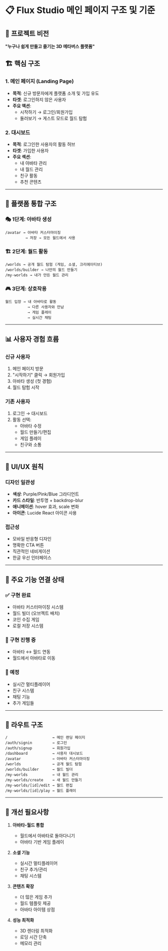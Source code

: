 # 📋 Flux Studio 메인 페이지 구조 및 기준

## 🎯 프로젝트 비전

**"누구나 쉽게 만들고 즐기는 3D 메타버스 플랫폼"**

## 🏗️ 핵심 구조

### 1. **메인 페이지 (Landing Page)**

- **목적**: 신규 방문자에게 플랫폼 소개 및 가입 유도
- **타겟**: 로그인하지 않은 사용자
- **주요 액션**:
  - 시작하기 → 로그인/회원가입
  - 둘러보기 → 게스트 모드로 월드 탐험

### 2. **대시보드**

- **목적**: 로그인한 사용자의 활동 허브
- **타겟**: 가입한 사용자
- **주요 섹션**:
  - 내 아바타 관리
  - 내 월드 관리
  - 친구 활동
  - 추천 콘텐츠

---

## 🔗 플랫폼 통합 구조

### 🎭 **1단계: 아바타 생성**

```
/avatar → 아바타 커스터마이징
         → 저장 → 모든 월드에서 사용
```

### 🏗️ **2단계: 월드 활동**

```
/worlds → 공개 월드 탐험 (게임, 소셜, 크리에이티브)
/worlds/builder → 나만의 월드 만들기
/my-worlds → 내가 만든 월드 관리
```

### 🎮 **3단계: 상호작용**

```
월드 입장 → 내 아바타로 활동
          → 다른 사용자와 만남
          → 게임 플레이
          → 실시간 채팅
```

---

## 📊 사용자 경험 흐름

### 신규 사용자

1. 메인 페이지 방문
2. "시작하기" 클릭 → 회원가입
3. 아바타 생성 (첫 경험)
4. 월드 탐험 시작

### 기존 사용자

1. 로그인 → 대시보드
2. 활동 선택:
   - 아바타 수정
   - 월드 만들기/편집
   - 게임 플레이
   - 친구와 소통

---

## 🎨 UI/UX 원칙

### 디자인 일관성

- **색상**: Purple/Pink/Blue 그라디언트
- **카드 스타일**: 반투명 + backdrop-blur
- **애니메이션**: hover 효과, scale 변화
- **아이콘**: Lucide React 아이콘 사용

### 접근성

- 모바일 반응형 디자인
- 명확한 CTA 버튼
- 직관적인 네비게이션
- 한글 우선 인터페이스

---

## 🚀 주요 기능 연결 상태

### ✅ 구현 완료

- 아바타 커스터마이징 시스템
- 월드 빌더 (오브젝트 배치)
- 코인 수집 게임
- 로컬 저장 시스템

### 🔧 구현 진행 중

- 아바타 ↔ 월드 연동
- 월드에서 아바타로 이동

### 📅 예정

- 실시간 멀티플레이어
- 친구 시스템
- 채팅 기능
- 추가 게임들

---

## 📁 라우트 구조

```
/                    → 메인 랜딩 페이지
/auth/signin         → 로그인
/auth/signup         → 회원가입
/dashboard           → 사용자 대시보드
/avatar              → 아바타 커스터마이징
/worlds              → 공개 월드 탐험
/worlds/builder      → 월드 빌더
/my-worlds           → 내 월드 관리
/my-worlds/create    → 새 월드 만들기
/my-worlds/[id]/edit → 월드 편집
/my-worlds/[id]/play → 월드 플레이
```

---

## 🎯 개선 필요사항

1. **아바타-월드 통합**
   - 월드에서 아바타로 돌아다니기
   - 아바타 기반 게임 플레이

2. **소셜 기능**
   - 실시간 멀티플레이어
   - 친구 추가/관리
   - 채팅 시스템

3. **콘텐츠 확장**
   - 더 많은 게임 추가
   - 월드 템플릿 제공
   - 아바타 아이템 상점

4. **성능 최적화**
   - 3D 렌더링 최적화
   - 로딩 시간 단축
   - 메모리 관리
